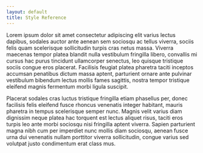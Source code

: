 ```yaml
---
layout: default
title: Style Reference
---
```


Lorem ipsum dolor sit amet consectetur adipiscing elit varius lectus dapibus, sodales auctor ante aenean sem sociosqu ac tellus viverra, sociis felis quam scelerisque sollicitudin turpis cras netus massa. Viverra maecenas tempor platea blandit nulla vestibulum fringilla libero, convallis mi cursus hac purus tincidunt ullamcorper senectus, leo quisque tristique sociis congue eros placerat. Facilisis feugiat platea pharetra taciti inceptos accumsan penatibus dictum massa aptent, parturient ornare ante pulvinar vestibulum bibendum lectus mollis fames sagittis, nostra tempor tristique eleifend magnis fermentum morbi ligula suscipit.

Placerat sodales cras luctus tristique fringilla etiam phasellus per, donec facilisis felis eleifend fusce rhoncus venenatis integer habitant, mauris pharetra in tempus scelerisque semper nunc. Magnis velit varius diam dignissim neque platea hac torquent est lectus aliquet risus, taciti eros turpis leo ante morbi sociosqu nisi fringilla aptent viverra. Sapien parturient magna nibh cum per imperdiet nunc mollis diam sociosqu, aenean fusce urna dui venenatis nullam porttitor viverra sollicitudin, congue varius sed volutpat justo condimentum erat class mus.
